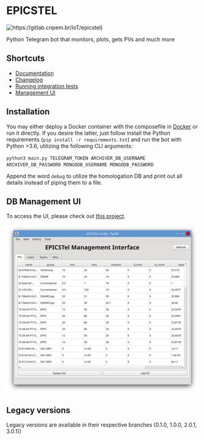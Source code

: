 # EPICSTEL
![https://gitlab.cnpem.br/IoT/epicstel)](https://img.shields.io/badge/code%20style-black-black)

Python Telegram bot that monitors, plots, gets PVs and much more

## Shortcuts

- [Documentation](https://cnpemcamp.sharepoint.com/sites/iot/SitePages/EPICSTel.aspx)
- [Changelog](CHANGELOG.md)
- [Running integration tests](tests/README.md)
- [Management UI](https://github.com/lnls-sirius/pydm-opi)

## Installation

You may either deploy a Docker container with the composefile in [Docker](https://gitlab.cnpem.br/IoT/epicstel/tree/master/docker) or run it directly. If you desire the latter, just follow install the Python requirements (`pip install -r requirements.txt`) and run the bot with Python >3.6, utilizing the following CLI arguments:

`python3 main.py TELEGRAM_TOKEN ARCHIVER_DB_USERNAME ARCHIVER_DB_PASSWORD MONGODB_USERNAME MONGODB_PASSWORD`

Append the word `debug` to utilize the homologation DB and print out all details instead of piping them to a file.

## DB Management UI

To access the UI, please check out [this project](https://github.com/lnls-sirius/pydm-opi).

![test](screenshots/screencap.png)

## Legacy versions 

Legacy versions are available in their respective branches (0.1.0, 1.0.0, 2.0.1, 3.0.1))
